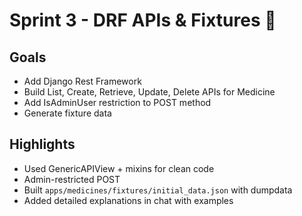 # Sprint 3 - DRF APIs & Fixtures 🚀

## Goals
- Add Django Rest Framework
- Build List, Create, Retrieve, Update, Delete APIs for Medicine
- Add IsAdminUser restriction to POST method
- Generate fixture data

## Highlights
- Used GenericAPIView + mixins for clean code
- Admin-restricted POST
- Built `apps/medicines/fixtures/initial_data.json` with dumpdata
- Added detailed explanations in chat with examples
